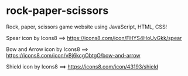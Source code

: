 # rock-paper-scissors

Rock, paper, scissors game website using JavaScript, HTML, CSS!

Spear icon by Icons8 ==> https://icons8.com/icon/FHYS4HoUvGkk/spear

Bow and Arrow icon by Icons8 ==> https://icons8.com/icon/vBj6kcgObtgO/bow-and-arrow

Shield icon by Icons8 ==> https://icons8.com/icon/43193/shield
